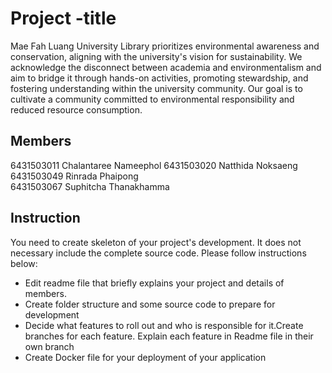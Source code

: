 # Project -title
Mae Fah Luang University Library prioritizes environmental awareness and conservation, aligning with the university's vision for sustainability. We acknowledge the disconnect between academia and environmentalism and aim to bridge it through hands-on activities, promoting stewardship, and fostering understanding within the university community. Our goal is to cultivate a community committed to environmental responsibility and reduced resource consumption.
## Members
6431503011	Chalantaree Nameephol 
6431503020 Natthida Noksaeng  
6431503049	Rinrada Phaipong  
6431503067 Suphitcha Thanakhamma
## Instruction
You need to create skeleton of your project's development. It does not necessary include the complete source code. Please follow instructions below:
- Edit readme file that briefly explains your project and details of members.​ 
- Create folder structure and some source code to prepare for development
- Decide what features to roll out and who is responsible for it.​ Create branches for each feature. Explain each feature in Readme file in their own branch​ 
- Create Docker file for your deployment of your application 
